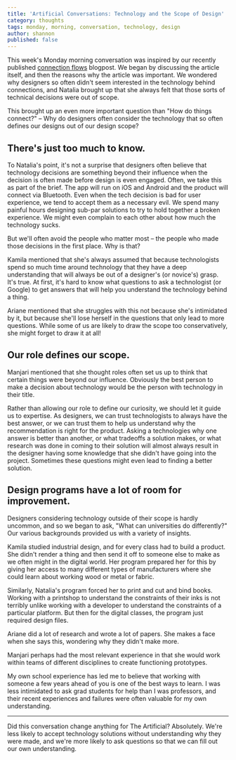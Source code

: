 ```yaml
---
title: 'Artificial Conversations: Technology and the Scope of Design'
category: thoughts
tags: monday, morning, conversation, technology, design
author: shannon
published: false
---
```


This week's Monday morning conversation was inspired by our recently published [connection flows](/blog/2018/02/08/connection-flows.html) blogpost. We began by discussing the article itself, and then the reasons why the article was important. We wondered why designers so often didn't seem interested in the technology behind connections, and Natalia brought up that she always felt that those sorts of technical decisions were out of scope.

This brought up an even more important question than "How do things connect?" – Why do designers often consider the technology that so often defines our designs out of our design scope?

## There's just too much to know.

To Natalia's point, it's not a surprise that designers often believe that technology decisions are something beyond their influence when the decision is often made before design is even engaged. Often, we take this as part of the brief. The app will run on iOS and Android and the product will connect via Bluetooth. Even when the tech decision is bad for user experience, we tend to accept them as a necessary evil. We spend many painful hours designing sub-par solutions to try to hold together a broken experience. We might even complain to each other about how much the technology sucks.

But we'll often avoid the people who matter most – the people who made those decisions in the first place. Why is that?

Kamila mentioned that she's always assumed that because technologists spend so much time around technology that they have a deep understanding that will always be out of a designer's (or novice's) grasp. It's true. At first, it's hard to know what questions to ask a technologist (or Google) to get answers that will help you understand the technology behind a thing.

Ariane mentioned that she struggles with this not because she's intimidated by it, but because she'll lose herself in the questions that only lead to more questions. While some of us are likely to draw the scope too conservatively, she might forget to draw it at all!

## Our role defines our scope.

Manjari mentioned that she thought roles often set us up to think that certain things were beyond our influence. Obviously the best person to make a decision about technology would be the person with technology in their title.

Rather than allowing our role to define our curiosity, we should let it guide us to expertise. As designers, we can trust technologists to always have the best answer, or we can trust them to help us understand why the recommendation is right for the product. Asking a technologies why one answer is better than another, or what tradeoffs a solution makes, or what research was done in coming to their solution will almost always result in the designer having some knowledge that she didn't have going into the project. Sometimes these questions might even lead to finding a better solution.

## Design programs have a lot of room for improvement.

Designers considering technology outside of their scope is hardly uncommon, and so we began to ask, "What can universities do differently?" Our various backgrounds provided us with a variety of insights.

Kamila studied industrial design, and for every class had to build a product. She didn't render a thing and then send it off to someone else to make as we often might in the digital world. Her program prepared her for this by giving her access to many different types of manufacturers where she could learn about working wood or metal or fabric.

Similarly, Natalia's program forced her to print and cut and bind books. Working with a printshop to understand the constraints of their inks is not terribly unlike working with a developer to understand the constraints of a particular platform. But then for the digital classes, the program just required design files.

Ariane did a lot of research and wrote a lot of papers. She makes a face when she says this, wondering why they didn't make more.

Manjari perhaps had the most relevant experience in that she would work within teams of different disciplines to create functioning prototypes.

My own school experience has led me to believe that working with someone a few years ahead of you is one of the best ways to learn. I was less intimidated to ask grad students for help than I was professors, and their recent experiences and failures were often valuable for my own understanding.

---

Did this conversation change anything for The Artificial? Absolutely. We're less likely to accept technology solutions without understanding why they were made, and we're more likely to ask questions so that we can fill out our own understanding.
